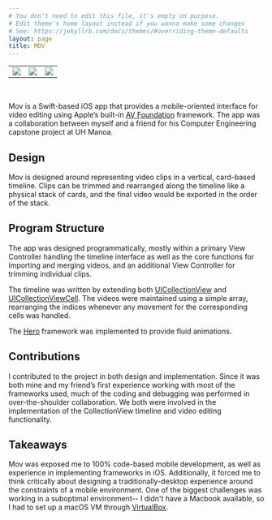 ```yaml
---
# You don't need to edit this file, it's empty on purpose.
# Edit theme's home layout instead if you wanna make some changes
# See: https://jekyllrb.com/docs/themes/#overriding-theme-defaults
layout: page
title: MOV
---
```


<table>
  <tr>
    <td> <img style="float: left" class="ui image" src="../../images/mov-timeline.jpg"> </td>
    <td> <img style="float: left" class="ui image" src="../../images/mov-video-edit.png"> </td>
    <td> <img style="float: left" class="ui image" src="../../images/mov-video-view.png"> </td>
  </tr>
</table> <br>

Mov is a Swift-based iOS app that provides a mobile-oriented interface for video editing using Apple’s built-in [AV Foundation](https://developer.apple.com/av-foundation/) framework. The app was a collaboration between myself and a friend for his Computer Engineering capstone project at UH Manoa.

## Design

Mov is designed around representing video clips in a vertical, card-based timeline. Clips can be trimmed and rearranged along the timeline like a physical stack of cards, and the final video would be exported in the order of the stack.

## Program Structure

The app was designed programmatically, mostly within a primary View Controller handling the timeline interface as well as the core functions for importing and merging videos, and an additional View Controller for trimming individual clips.

The timeline was written by extending both [UICollectionView](https://developer.apple.com/documentation/uikit/uicollectionview) and [UICollectionViewCell](https://developer.apple.com/documentation/uikit/uicollectionviewcell). The videos were maintained using a simple array, rearranging the indices whenever any movement for the corresponding cells was handled.

The [Hero](https://github.com/lkzhao/Hero) framework was implemented to provide fluid animations.

## Contributions

I contributed to the project in both design and implementation. Since it was both mine and my friend’s first experience working with most of the frameworks used, much of the coding and debugging was performed in over-the-shoulder collaboration. We both were involved in the implementation of the CollectionView timeline and video editing functionality.

## Takeaways
Mov was exposed me to 100% code-based mobile development, as well as experience in implementing frameworks in iOS. Additionally, it forced me to think critically about designing a traditionally-desktop experience around the constraints of a mobile environment. One of the biggest challenges was working in a suboptimal environment-- I didn't have a Macbook available, so I had to set up a macOS VM through [VirtualBox](https://www.virtualbox.org/wiki/VirtualBox).

